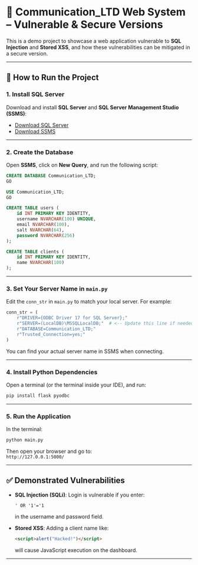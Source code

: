 # 📡 Communication_LTD Web System – Vulnerable & Secure Versions

This is a demo project to showcase a web application vulnerable to **SQL Injection** and **Stored XSS**, and how these vulnerabilities can be mitigated in a secure version.

---

## 🚀 How to Run the Project

### 1. Install SQL Server
Download and install **SQL Server** and **SQL Server Management Studio (SSMS)**:
- [Download SQL Server](https://www.microsoft.com/en-us/sql-server/sql-server-downloads)
- [Download SSMS](https://learn.microsoft.com/en-us/sql/ssms/download-sql-server-management-studio-ssms)

---

### 2. Create the Database

Open **SSMS**, click on **New Query**, and run the following script:

```sql
CREATE DATABASE Communication_LTD;
GO

USE Communication_LTD;
GO

CREATE TABLE users (
    id INT PRIMARY KEY IDENTITY,
    username NVARCHAR(100) UNIQUE,
    email NVARCHAR(100),
    salt NVARCHAR(64),
    password NVARCHAR(256)
);

CREATE TABLE clients (
    id INT PRIMARY KEY IDENTITY,
    name NVARCHAR(100)
);
```

---

### 3. Set Your Server Name in `main.py`

Edit the `conn_str` in `main.py` to match your local server. For example:

```python
conn_str = (
    r"DRIVER={ODBC Driver 17 for SQL Server};"
    r"SERVER=(LocalDB)\MSSQLLocalDB;"  # <-- Update this line if needed
    r"DATABASE=Communication_LTD;"
    r"Trusted_Connection=yes;"
)
```

You can find your actual server name in SSMS when connecting.

---

### 4. Install Python Dependencies

Open a terminal (or the terminal inside your IDE), and run:

```bash
pip install flask pyodbc
```

---

### 5. Run the Application

In the terminal:

```bash
python main.py
```

Then open your browser and go to:  
`http://127.0.0.1:5000/`

---

## ✅ Demonstrated Vulnerabilities

- **SQL Injection (SQLi)**: Login is vulnerable if you enter:
  ```
  ' OR '1'='1
  ```
  in the username and password field.

- **Stored XSS**: Adding a client name like:
  ```html
  <script>alert("Hacked!")</script>
  ```
  will cause JavaScript execution on the dashboard.

---
